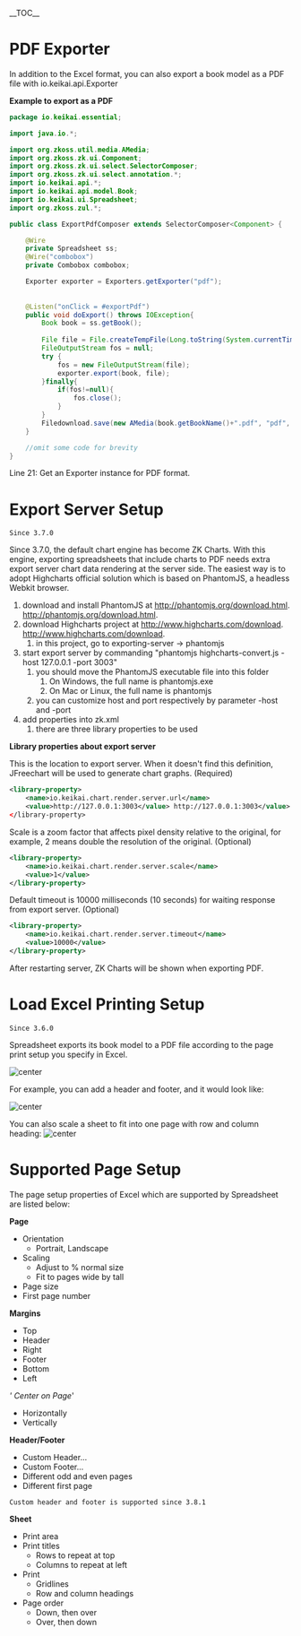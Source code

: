 \_\_TOC\_\_

# PDF Exporter

In addition to the Excel format, you can also export a book model as a
PDF file with
<javadoc directory="keikai">io.keikai.api.Exporter</javadoc>

**Example to export as a PDF**

``` java
package io.keikai.essential;

import java.io.*;

import org.zkoss.util.media.AMedia;
import org.zkoss.zk.ui.Component;
import org.zkoss.zk.ui.select.SelectorComposer;
import org.zkoss.zk.ui.select.annotation.*;
import io.keikai.api.*;
import io.keikai.api.model.Book;
import io.keikai.ui.Spreadsheet;
import org.zkoss.zul.*;

public class ExportPdfComposer extends SelectorComposer<Component> {

    @Wire
    private Spreadsheet ss;
    @Wire("combobox")
    private Combobox combobox;

    Exporter exporter = Exporters.getExporter("pdf");
    
    
    @Listen("onClick = #exportPdf")
    public void doExport() throws IOException{
        Book book = ss.getBook();
        
        File file = File.createTempFile(Long.toString(System.currentTimeMillis()),"temp");
        FileOutputStream fos = null;
        try {
            fos = new FileOutputStream(file);
            exporter.export(book, file);
        }finally{
            if(fos!=null){
                fos.close();
            }
        }
        Filedownload.save(new AMedia(book.getBookName()+".pdf", "pdf", "application/pdf", file, true));
    }

    //omit some code for brevity
}
```

Line 21: Get an Exporter instance for PDF format.

# Export Server Setup

`Since 3.7.0`

Since 3.7.0, the default chart engine has become ZK Charts. With this
engine, exporting spreadsheets that include charts to PDF needs extra
export server chart data rendering at the server side. The easiest way
is to adopt Highcharts official solution which is based on PhantomJS, a
headless Webkit browser.

1.  download and install PhantomJS at
    <http://phantomjs.org/download.html>.
    <http://phantomjs.org/download.html>.
2.  download Highcharts project at <http://www.highcharts.com/download>.
    <http://www.highcharts.com/download>.
    1.  in this project, go to exporting-server -\> phantomjs
3.  start export server by commanding "phantomjs highcharts-convert.js
    -host 127.0.0.1 -port 3003"
    1.  you should move the PhantomJS executable file into this folder
        1.  On Windows, the full name is phantomjs.exe
        2.  On Mac or Linux, the full name is phantomjs
    2.  you can customize host and port respectively by parameter -host
        and -port
4.  add properties into zk.xml
    1.  there are three library properties to be used

**Library properties about export server**

This is the location to export server. When it doesn't find this
definition, JFreechart will be used to generate chart graphs. (Required)

``` xml
<library-property>
    <name>io.keikai.chart.render.server.url</name>
    <value>http://127.0.0.1:3003</value> http://127.0.0.1:3003</value>
</library-property>
```

Scale is a zoom factor that affects pixel density relative to the
original, for example, 2 means double the resolution of the original.
(Optional)

``` xml
<library-property>
    <name>io.keikai.chart.render.server.scale</name>
    <value>1</value>
</library-property>
```

Default timeout is 10000 milliseconds (10 seconds) for waiting response
from export server. (Optional)

``` xml
<library-property>
    <name>io.keikai.chart.render.server.timeout</name>
    <value>10000</value>
</library-property>
```

After restarting server, ZK Charts will be shown when exporting PDF.

# Load Excel Printing Setup

`Since 3.6.0`

Spreadsheet exports its book model to a PDF file according to the page
print setup you specify in Excel.

![ center](ExcelPageSetup.png " center")

For example, you can add a header and footer, and it would look like:

![ center](pdfExporting-HeaderFooter.png " center")

You can also scale a sheet to fit into one page with row and column
heading: ![ center](_pdfExporting-FitOnePage.png " center")

# Supported Page Setup

The page setup properties of Excel which are supported by Spreadsheet
are listed below:

**Page**

  - Orientation
      - Portrait, Landscape
  - Scaling
      - Adjust to % normal size
      - Fit to pages wide by tall
  - Page size
  - First page number

**Margins**

  - Top
  - Header
  - Right
  - Footer
  - Bottom
  - Left

*' Center on Page*'

  - Horizontally
  - Vertically

**Header/Footer**

  - Custom Header...
  - Custom Footer...
  - Different odd and even pages
  - Different first page

`Custom header and footer is supported since 3.8.1`

**Sheet**

  - Print area
  - Print titles
      - Rows to repeat at top
      - Columns to repeat at left
  - Print
      - Gridlines
      - Row and column headings
  - Page order
      - Down, then over
      - Over, then down

